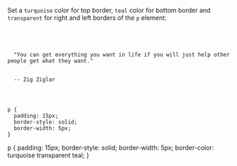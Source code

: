 Set a `turquoise` color for top border,
`teal` color for bottom border and
`transparent` for right and left borders
of the `p` element:

<codeblock language="css" type="exercise" testMode="fixedInput">
<code>
<panel language="html">
<p>
  "You can get everything you want in life if you will just help other people get what they want."
  <br>
  -- Zig Ziglar
</p>
</panel>
<panel language="css">
p {
  padding: 15px;
  border-style: solid;
  border-width: 5px;
}
</panel>
</code>

<solution>
p {
  padding: 15px;
  border-style: solid;
  border-width: 5px;
  border-color: turquoise transparent teal;
}
</solution>
</codeblock>